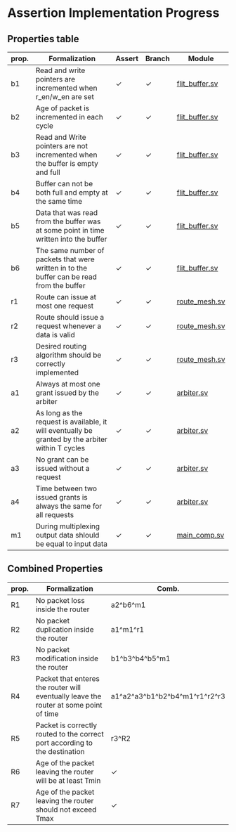 # Assertion Implementation Progress

## Properties table

| prop. | Formalization  | Assert | Branch | Module |
|---|---|---|---|---|
| b1  | Read and write pointers are incremented when r_en/w_en are set | ✓  | ✓ | [flit_buffer.sv](src_verilog/lib/flit_buffer.sv) |
| b2  | Age of packet is incremented in each cycle |  ✓ | ✓ | [flit_buffer.sv](src_verilog/lib/flit_buffer.sv) |
| b3 | Read and Write pointers are not incremented when the buffer is empty and full | ✓ | ✓ | [flit_buffer.sv](src_verilog/lib/flit_buffer.sv) |
|  b4  | Buffer can not be both full and empty at the same time |  ✓ | ✓ | [flit_buffer.sv](src_verilog/lib/flit_buffer.sv) |
|  b5  | Data that was read from the buffer was at some point in time written into the buffer | ✓ | ✓ | [flit_buffer.sv](src_verilog/lib/flit_buffer.sv) |
|  b6  | The same number of packets that were written in to the buffer can be read from the buffer | ✓   | ✓ | [flit_buffer.sv](src_verilog/lib/flit_buffer.sv) |
|  r1  |  Route can issue at most one request | ✓ | ✓ | [route_mesh.sv](src_verilog/lib/route_mesh.sv) |
|  r2  | Route should issue a request whenever a data is valid |  ✓  | ✓ | [route_mesh.sv](src_verilog/lib/route_mesh.sv) |
|  r3  | Desired routing algorithm should be correctly implemented |  ✓ | ✓ | [route_mesh.sv](src_verilog/lib/route_mesh.sv) |
|  a1  | Always at most one grant issued by the arbiter | ✓ | ✓ | [arbiter.sv](src_verilog/lib/arbiter.sv) |
|  a2  | As long as the request is available, it will eventually be granted by the arbiter within T cycles | ✓ | ✓ | [arbiter.sv](src_verilog/lib/arbiter.sv) |
|  a3  | No grant can be issued without a request | ✓ | ✓ | [arbiter.sv](src_verilog/lib/arbiter.sv) |
|  a4  | Time between two issued grants is always the same for all requests | ✓ | ✓ | [arbiter.sv](src_verilog/lib/arbiter.sv) |
|  m1  | During multiplexing output data shlould be equal to input data | ✓  | ✓ | [main_comp.sv](src_verilog/lib/main_comp.sv) |

## Combined Properties

| prop. | Formalization  | Comb. | 
|---|---|---|
| R1 | No packet loss inside the router | a2^b6^m1 |
| R2 | No packet duplication inside the router | a1^m1^r1  |
| R3 | No packet modification inside the router  | b1^b3^b4^b5^m1  |
| R4 | Packet that enteres the router will eventually leave the router at some point of time  | a1^a2^a3^b1^b2^b4^m1^r1^r2^r3 |
| R5 | Packet is correctly routed to the correct port according to the destination | r3^R2 |
| R6 | Age of the packet leaving the router will be at least Tmin | ✓  |
| R7 | Age of the packet leaving the router should not exceed Tmax  |  ✓  |


